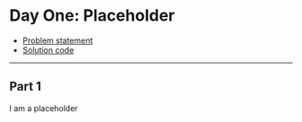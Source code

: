# Day One: Placeholder

* [Problem statement](https://adventofcode.com/2021/day/1)
* [Solution code](https://github.com/abyala/advent-2021-clojure/blob/master/src/advent_2021_clojure/day01.clj)

---

## Part 1

I am a placeholder